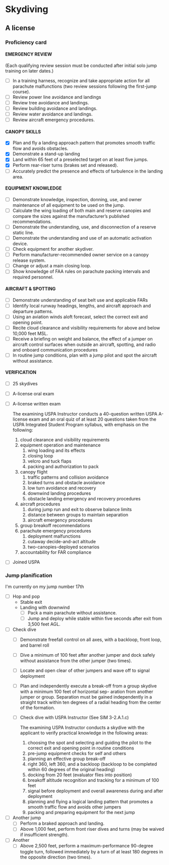 # Skydiving

## A license

### Proficiency card

#### EMERGENCY REVIEW

(Each qualifying review session must be conducted after initial solo jump training on later dates.)

* [ ] In a training harness, recognize and take appropriate action for all parachute malfunctions (two review sessions following the first-jump course).
* [ ] Review power line avoidance and landings
* [ ] Review tree avoidance and landings.
* [ ] Review building avoidance and landings.
* [ ] Review water avoidance and landings.
* [ ] Review aircraft emergency procedures.

#### CANOPY SKILLS

* [x] Plan and fly a landing approach pattern that promotes smooth traffic flow and avoids obstacles.
* [x] Demonstrate a stand-up landing
* [x] Land within 65 feet of a preselected target on at least five jumps.
* [x] Perform rear-riser turns (brakes set and released).
* [ ] Accurately predict the presence and effects of turbulence in the landing area.

#### EQUIPMENT KNOWLEDGE

* [ ] Demonstrate knowledge, inspection, donning, use, and owner maintenance of all equipment to be used on the jump.
* [ ] Calculate the wing loading of both main and reserve canopies and compare the sizes against the manufacturer’s published recommendations.
* [ ] Demonstrate the understanding, use, and disconnection of a reserve static line.
* [ ] Demonstrate the understanding and use of an automatic activation device.
* [ ] Check equipment for another skydiver.
* [ ] Perform manufacturer-recommended owner service on a canopy release system.
* [ ] Change or adjust a main closing loop.
* [ ] Show knowledge of FAA rules on parachute packing intervals and required personnel.

#### AIRCRAFT & SPOTTING

* [ ] Demonstrate understanding of seat belt use and applicable FARs
* [ ] Identify local runway headings, lengths, and aircraft approach and departure patterns.
* [ ] Using an aviation winds aloft forecast, select the correct exit and opening point.
* [ ] Recite cloud clearance and visibility requirements for above and below 10,000 feet MSL.
* [ ] Receive a briefing on weight and balance, the effect of a jumper on aircraft control surfaces when outside an aircraft, spotting, and radio and onboard communication procedures
* [ ] In routine jump conditions, plan with a jump pilot and spot the aircraft without assistance.

#### VERIFICATION

* [ ] 25 skydives
* [ ] A-license oral exam
*   [ ] A-license written exam

    The examining USPA Instructor conducts a 40-question written USPA A-license exam and an oral quiz of at least 20 questions taken from the USPA Integrated Student Program syllabus, with emphasis on the following:

    1. cloud clearance and visibility requirements
    2. equipment operation and maintenance
       1. wing loading and its effects
       2. closing loop
       3. velcro and tuck flaps
       4. packing and authorization to pack
    3. canopy flight
       1. traffic patterns and collision avoidance
       2. braked turns and obstacle avoidance
       3. low turn avoidance and recovery
       4. downwind landing procedures
       5. obstacle landing emergency and recovery procedures
    4. aircraft procedures
       1. during jump run and exit to observe balance limits
       2. distance between groups to maintain separation
       3. aircraft emergency procedures
    5. group breakoff recommendations
    6. parachute emergency procedures
       1. deployment malfunctions
       2. cutaway decide-and-act altitude
       3. two-canopies-deployed scenarios
    7. accountability for FAR compliance
* [ ] Joined USPA

### Jump planification

I'm currently on my jump number 17th

* [ ] Hop and pop
  * Stable exit
  * Landing with downwind
    * [ ] Pack a main parachute without assistance.
    * [ ] Jump and deploy while stable within five seconds after exit from 3,500 feet AGL.
* [ ] Check dive
  * [ ] Demonstrate freefall control on all axes, with a backloop, front loop, and barrel roll
  * [ ] Dive a minimum of 100 feet after another jumper and dock safely without assistance from the other jumper (two times).
  * [ ] Locate and open clear of other jumpers and wave off to signal deployment
  * [ ] Plan and independently execute a break-off from a group skydive with a minimum 100 feet of horizontal sep- aration from another jumper or group. Separation must be gained independently in a straight track within ten degrees of a radial heading from the center of the formation.
  *   [ ] Check dive with USPA Instructor (See SIM 3-2.A.1.c)

      The examining USPA Instructor conducts a skydive with the applicant to verify practical knowledge in the following areas:

      1. choosing the spot and selecting and guiding the pilot to the correct exit and opening point in routine conditions
      2. pre-jump equipment checks for self and others
      3. planning an effective group break-off
      4. right 360, left 360, and a backloop (backloop to be completed within 60 degrees of the original heading)
      5. docking from 20 feet (evaluator flies into position)
      6. breakoff altitude recognition and tracking for a minimum of 100 feet
      7. signal before deployment and overall awareness during and after deployment
      8. planning and flying a logical landing pattern that promotes a smooth traffic flow and avoids other jumpers
      9. packing and preparing equipment for the next jump
* [ ] Another jump
  * [ ] Perform a braked approach and landing.
  * [ ] Above 1,000 feet, perform front riser dives and turns (may be waived if insufficient strength).
* [ ] Another
  * [ ] Above 2,500 feet, perform a maximum-performance 90-degree toggle turn, followed immediately by a turn of at least 180 degrees in the opposite direction (two times).
